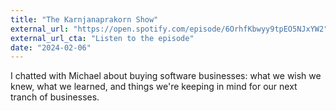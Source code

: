 ```yaml
---
title: "The Karnjanaprakorn Show"
external_url: "https://open.spotify.com/episode/6OrhfKbwyy9tpEO5NJxYW2"
external_url_cta: "Listen to the episode"
date: "2024-02-06"
---
```


I chatted with Michael about buying software businesses: what we wish we knew, what we learned, and things we're keeping in mind for our next tranch of businesses.
